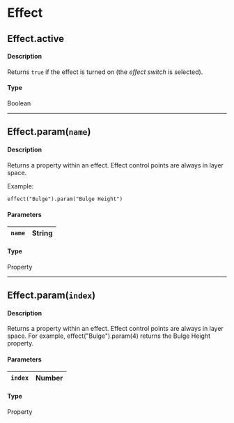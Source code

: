 # Effect

## Effect.active

#### Description

Returns `true` if the effect is turned on (the *effect switch* is selected).

#### Type

Boolean

---

## Effect.param(`name`)

#### Description

Returns a property within an effect. Effect control points are always in layer space.

Example:

```default
effect("Bulge").param("Bulge Height")
```

#### Parameters

| `name`   | String   |
|----------|----------|

#### Type

Property

---

## Effect.param(`index`)

#### Description

Returns a property within an effect. Effect control points are always in layer space. For example, effect("Bulge").param(4) returns the Bulge Height property.

#### Parameters

| `index`   | Number   |
|-----------|----------|

#### Type

Property
